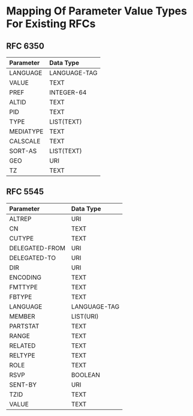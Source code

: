 # Mapping Of Parameter Value Types For Existing RFCs

## RFC 6350

Parameter | Data Type
:-------- | :-----
LANGUAGE  | LANGUAGE-TAG
VALUE     | TEXT
PREF      | INTEGER-64
ALTID     | TEXT
PID       | TEXT
TYPE      | LIST(TEXT)
MEDIATYPE | TEXT
CALSCALE  | TEXT
SORT-AS   | LIST(TEXT)
GEO       | URI
TZ        | TEXT


## RFC 5545


Parameter      | Data Type
:--------      | :-----
ALTREP         | URI
CN             | TEXT
CUTYPE         | TEXT
DELEGATED-FROM | URI
DELEGATED-TO   | URI
DIR            | URI
ENCODING       | TEXT
FMTTYPE        | TEXT
FBTYPE         | TEXT
LANGUAGE       | LANGUAGE-TAG
MEMBER         | LIST(URI)
PARTSTAT       | TEXT
RANGE          | TEXT
RELATED        | TEXT
RELTYPE        | TEXT
ROLE           | TEXT
RSVP           | BOOLEAN
SENT-BY        | URI
TZID           | TEXT
VALUE          | TEXT
